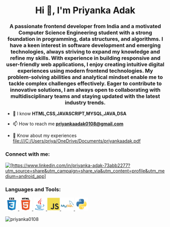 <h1 align="center">Hi 👋, I'm Priyanka Adak</h1>
<h3 align="center">A passionate frontend developer from India and a motivated Computer Science Engineering student with a strong foundation in programming, data structures, and algorithms. I have a keen interest in software development and emerging technologies, always striving to expand my knowledge and refine my skills. With experience in building responsive and user-friendly web applications, I enjoy creating intuitive digital experiences using modern frontend technologies. My problem-solving abilities and analytical mindset enable me to tackle complex challenges effectively. Eager to contribute to innovative solutions, I am always open to collaborating with multidisciplinary teams and staying updated with the latest industry trends. </h3>


- 💬 I know **HTML,CSS,JAVASCRIPT,MYSQL,JAVA,DSA**

- 📫 How to reach me **priyankaadak0108@gmail.com**

- 📄 Know about my experiences [file:///C:/Users/priya/OneDrive/Documents/priyankaadak.pdf](file:///C:/Users/priya/OneDrive/Documents/priyankaadak.pdf)

<h3 align="left">Connect with me:</h3>
<p align="left">
<a href="[https://www.linkedin.com/in/priyanka-adak-73abb2277?utm_source=share&utm_campaign=share_via&utm_content=profile&utm_medium=android_app]" target="blank"><img align="center" src="https://raw.githubusercontent.com/rahuldkjain/github-profile-readme-generator/master/src/images/icons/Social/linked-in-alt.svg" alt="[https://www.linkedin.com/in/priyanka-adak-73abb2277?utm_source=share&utm_campaign=share_via&utm_content=profile&utm_medium=android_app]" height="30" width="40" /></a>
</p>

<h3 align="left">Languages and Tools:</h3>
<p align="left"> <a href="https://www.w3schools.com/css/" target="_blank" rel="noreferrer"> <img src="https://raw.githubusercontent.com/devicons/devicon/master/icons/css3/css3-original-wordmark.svg" alt="css3" width="40" height="40"/> </a> <a href="https://www.w3.org/html/" target="_blank" rel="noreferrer"> <img src="https://raw.githubusercontent.com/devicons/devicon/master/icons/html5/html5-original-wordmark.svg" alt="html5" width="40" height="40"/> </a> <a href="https://www.java.com" target="_blank" rel="noreferrer"> <img src="https://raw.githubusercontent.com/devicons/devicon/master/icons/java/java-original.svg" alt="java" width="40" height="40"/> </a> <a href="https://developer.mozilla.org/en-US/docs/Web/JavaScript" target="_blank" rel="noreferrer"> <img src="https://raw.githubusercontent.com/devicons/devicon/master/icons/javascript/javascript-original.svg" alt="javascript" width="40" height="40"/> </a> <a href="https://www.mysql.com/" target="_blank" rel="noreferrer"> <img src="https://raw.githubusercontent.com/devicons/devicon/master/icons/mysql/mysql-original-wordmark.svg" alt="mysql" width="40" height="40"/> </a> <a href="https://www.python.org" target="_blank" rel="noreferrer"> <img src="https://raw.githubusercontent.com/devicons/devicon/master/icons/python/python-original.svg" alt="python" width="40" height="40"/> </a> </p>

<p><img align="center" src="https://github-readme-stats.vercel.app/api/top-langs?username=priyanka0108&show_icons=true&locale=en&layout=compact" alt="priyanka0108" /></p>

